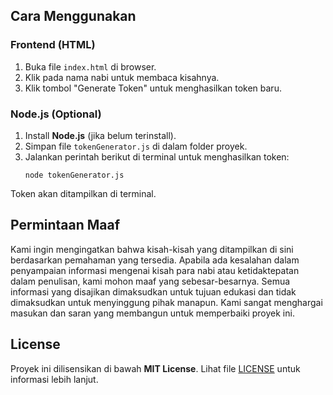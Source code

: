 ## Cara Menggunakan

### Frontend (HTML)
1. Buka file `index.html` di browser.
2. Klik pada nama nabi untuk membaca kisahnya.
3. Klik tombol "Generate Token" untuk menghasilkan token baru.

### Node.js (Optional)
1. Install **Node.js** (jika belum terinstall).
2. Simpan file `tokenGenerator.js` di dalam folder proyek.
3. Jalankan perintah berikut di terminal untuk menghasilkan token:
    ```
    node tokenGenerator.js
    ```

Token akan ditampilkan di terminal.

## Permintaan Maaf
Kami ingin mengingatkan bahwa kisah-kisah yang ditampilkan di sini berdasarkan pemahaman yang tersedia. Apabila ada kesalahan dalam penyampaian informasi mengenai kisah para nabi atau ketidaktepatan dalam penulisan, kami mohon maaf yang sebesar-besarnya. Semua informasi yang disajikan dimaksudkan untuk tujuan edukasi dan tidak dimaksudkan untuk menyinggung pihak manapun. Kami sangat menghargai masukan dan saran yang membangun untuk memperbaiki proyek ini.

## License
Proyek ini dilisensikan di bawah **MIT License**. Lihat file [LICENSE](LICENSE) untuk informasi lebih lanjut.
